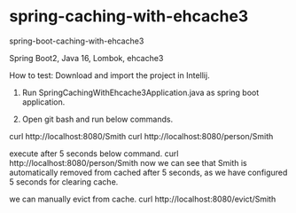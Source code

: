 # spring-caching-with-ehcache3
spring-boot-caching-with-ehcache3

Spring Boot2, Java 16, Lombok, ehcache3


How to test:
Download and import the project in Intellij.

1) Run SpringCachingWithEhcache3Application.java as spring boot application.

2) Open git bash and run below commands.

curl http://localhost:8080/Smith
curl http://localhost:8080/person/Smith

execute after 5 seconds below command.
curl http://localhost:8080/person/Smith
now we can see that Smith is automatically removed from cached after 5 seconds, as we have configured 5 seconds for clearing cache.


we can manually evict from cache.
curl http://localhost:8080/evict/Smith

